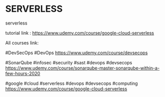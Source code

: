 # SERVERLESS
serverless 

tutorial link : https://www.udemy.com/course/google-cloud-serverless

All courses link:

#DevSecOps #DevOps
https://www.udemy.com/course/devsecops

#SonarQube #infosec #security #sast #devops #devsecops
https://www.udemy.com/course/sonarqube-master-sonarqube-within-a-few-hours-2020

#google #cloud #serverless #devops #devsecops #computing
https://www.udemy.com/course/google-cloud-serverless
